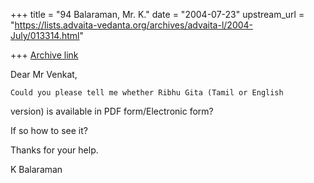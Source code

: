 +++
title = "94 Balaraman, Mr. K."
date = "2004-07-23"
upstream_url = "https://lists.advaita-vedanta.org/archives/advaita-l/2004-July/013314.html"

+++
[Archive link](https://lists.advaita-vedanta.org/archives/advaita-l/2004-July/013314.html)



Dear Mr Venkat,

    Could you please tell me whether Ribhu Gita (Tamil or English
version) is available in PDF form/Electronic form?

If so how to see it?

Thanks for your help.


 K Balaraman

